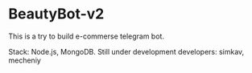 # BeautyBot-v2


This is a try to build e-commerse telegram bot.

Stack: Node.js, MongoDB. Still under development
developers: simkav, mecheniy
